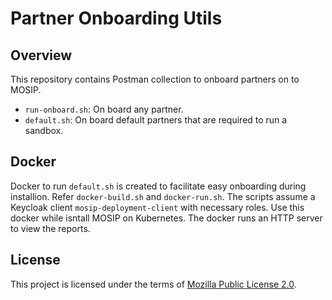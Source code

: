 # Partner Onboarding Utils

## Overview
This repository contains Postman collection to onboard partners on to MOSIP. 

* `run-onboard.sh`:  On board any partner.
* `default.sh`: On board default partners that are required to run a sandbox.  

## Docker
Docker to run `default.sh` is created to facilitate easy onboarding during installion. Refer `docker-build.sh` and `docker-run.sh`.  The scripts assume a Keycloak client `mosip-deployment-client` with necessary roles. Use this docker while isntall MOSIP on Kubernetes. The docker runs an HTTP server to view the reports.

## License
This project is licensed under the terms of [Mozilla Public License 2.0](LICENSE).

